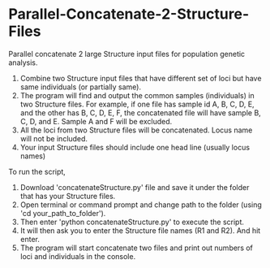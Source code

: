 # Parallel-Concatenate-2-Structure-Files
Parallel concatenate 2 large Structure input files for population genetic analysis.

1. Combine two Structure input files that have different set of loci but have same individuals (or partially same). 
2. The program will find and output the common samples (individuals) in two Structure files. For example, if one file has sample id A, B, C, D, E, and the other has B, C, D, E, F, the concatenated file will have sample B, C, D, and E. Sample A and F will be excluded.
3. All the loci from two Structure files will be concatenated. Locus name will not be included. 
4. Your input Structure files should include one head line (usually locus names)

To run the script,
1. Download 'concatenateStructure.py' file and save it under the folder that has your Structure files. 
2. Open terminal or command prompt and change path to the folder (using 'cd your_path_to_folder').
3. Then enter 'python concatenateStructure.py' to execute the script.
4. It will then ask you to enter the Structure file names (R1 and R2). And hit enter.
5. The program will start concatenate two files and print out numbers of loci and individuals in the console.



